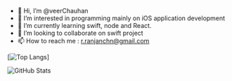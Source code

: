 - 👋 Hi, I’m @veerChauhan
- 👀 I’m interested in programming mainly on iOS application development
- 🌱 I’m currently learning swift, node and React.
- 💞️ I’m looking to collaborate on swift project
- 📫 How to reach me : r.ranjanchn@gmail.com


[![Top Langs](https://github-readme-stats.vercel.app/api/top-langs/?username=veerChauhan&layout=compact)]


<!---
veerChauhan/veerChauhan is a ✨ special ✨ repository because its `README.md` (this file) appears on your GitHub profile.
You can click the Preview link to take a look at your changes.
--->


![GitHub Stats](https://github-readme-stats.vercel.app/api?username=veerChauhan&theme=radical)
